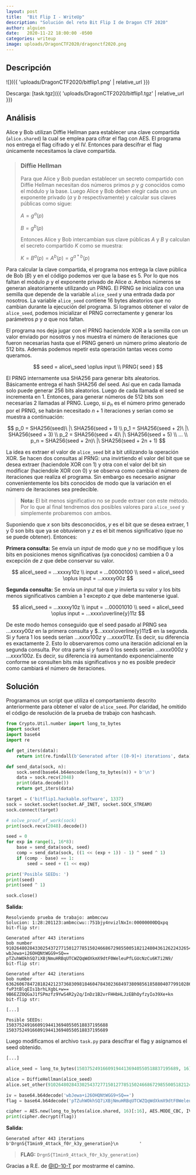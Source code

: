 ```yaml
---
layout: post
title:  "Bit Flip I - WriteUp"
description: "Solución del reto Bit Flip I de Dragon CTF 2020"
author: alguien
date:   2020-11-22 18:00:00 -0500
categories: writeup
image: uploads/DragonCTF2020/dragonctf2020.png
---
```


<!--more-->

## Descripción

![]({{ 'uploads/DragonCTF2020/bitflip1.png' | relative_url }})

Descarga: [task.tgz]({{ 'uploads/DragonCTF2020/bitflip1.tgz' | relative_url }})

## Análisis

Alice y Bob utilizan Diffie Hellman para establecer una clave compartida (`alice.shared`) la
cual se emplea para cifrar el flag con AES. El programa nos entrega el flag cifrado y el IV.
Entonces para descifrar el flag únicamente necesitamos la clave compartida.

> ### Diffie Hellman
> Para que Alice y Bob puedan establecer un secreto compartido con Diffie Hellman necesitan dos
> números primos $p$ y $g$ conocidos como el módulo y la base. Luego Alice y Bob deben elegir
> cada uno un exponente privado ($a$ y $b$ respectivamente) y calcular sus claves públicas como sigue:
>
> $A = g ^ a (p)$
>
> $B = g ^ b (p)$
>
> Entonces Alice y Bob intercambian sus clave públicas $A$ y $B$ y calculan el secreto compartido
> $K$ como se muestra:
>
> $K = B^a (p) = A^b (p) = g^{a*b} (p)$

Para calcular la clave compartida, el programa nos entrega la clave pública de Bob ($B$) y en el
código podemos ver que la base es $5$. Por lo que nos faltan el módulo $p$ y el exponente privado de
Alice $a$. Ambos números se generan aleatoriamente utilizando un PRNG. El PRNG se inicializa con
una semilla que depende de la variable `alice_seed` y una entrada dada por nosotros. La variable
`alice_seed` contiene 16 bytes aleatorios que no cambian durante la ejecución del programa. Si
logramos obtener el valor de `alice_seed`, podemos inicializar el PRNG correctamente y generar los
parámetros $p$ y $a$ que nos faltan.

El programa nos deja jugar con el PRNG haciendole XOR a la semilla con un valor enviado por
nosotros y nos muestra el número de iteraciones que fueron necesarias hasta que el PRNG generó
un número primo aleatorio de 512 bits. Además podemos repetir esta operación tantas veces
como queramos.

$$
seed = alice\_seed \oplus input \\
PRNG( seed )
$$

El PRNG internamente usa SHA256 para generar bits aleatorios. Básicamente entrega el hash SHA256 del
seed. Así que en cada llamada solo puede generar 256 bits aleatorios. Luego de cada llamada el seed
se incrementa en 1. Entonces, para generar números de 512 bits son necesarias 2 llamadas al PRNG.
Luego, si $p_n$ es el número primo generado por el PRNG, se habrán necesitado $n+1$ iteraciones y
serían como se muestra a continuación:

$$
p_0 = SHA256(seed)\ |\ SHA256(seed + 1) \\
p_1 = SHA256(seed + 2)\ |\ SHA256(seed + 3) \\
p_2 = SHA256(seed + 4)\ |\ SHA256(seed + 5) \\
... \\
p_n = SHA256(seed + 2n)\ |\ SHA256(seed + 2n + 1)
$$

La idea es extraer el valor de `alice_seed` bit a bit utilizando la operación XOR. Se hacen dos consultas
al PRNG: una invirtiendo el valor del bit que se desea extraer (haciendole XOR con 1) y otra con el valor
del bit sin modificar (haciendole XOR con 0) y se observa como cambia el número de iteraciones que realiza
el programa. Sin embargo es necesario asignar convenientemente los bits conocidos de modo que la variación
en el número de iteraciones sea predecible.

> **Nota:** El bit menos significativo no se puede extraer con este método. Por lo que al final tendremos
> dos posibles valores para `alice_seed` y simplemente probaremos con ambos.

Suponiendo que $x$ son bits desconocidos, $y$ es el bit que se desea extraer, $1$ y $0$ son bits que ya se
obtuvieron y $z$ es el bit menos significativo (que no se puede obtener). Entonces:

**Primera consulta:** Se envía un $input$ de modo que $y$ no se modifique y los bits en posiciones menos
significativas (ya conocidos) cambien a $0$ a excepción de $z$ que debe conservar su valor.

$$
alice\_seed = ...xxxxy10z \\
input = ...00000100 \\
seed = alice\_seed \oplus input = ...xxxxy00z
$$

**Segunda consulta:** Se envía un $input$ tal que $y$ invierta su valor y los bits menos significativos
cambien a $1$ excepto $z$ que debe mantenerse igual.

$$
alice\_seed = ...xxxxy10z \\
input = ...00001010 \\
seed = alice\_seed \oplus input = ...xxxx\overline{y}11z
$$

De este modo hemos conseguido que el seed pasado al PRNG sea $...xxxxy00z$ en la primera consulta y
$...xxxx\overline{y}11z$ en la segunda. Si $y$ fuera $1$ los seeds serían $...xxxx100z$ y $...xxxx011z$.
Es decir, su diferencia es exactamente 2. Esto lo observaremos como una iteración adicional en la segunda
consulta. Por otra parte si $y$ fuera $0$ los seeds serían $...xxxx000z$ y $...xxxx100z$. Es decir, su
diferencia irá aumentando exponencialmente conforme se consulten bits más significativos y no es posible
predecir como cambiará el número de iteraciones.

## Solución

Programamos un script que utiliza el comportamiento descrito anteriormente para obtener el valor de
`alice_seed`. Por claridad, he omitido el código de resolución de la prueba de trabajo con hashcash.

```python
from Crypto.Util.number import long_to_bytes
import socket
import base64
import re

def get_iters(data):
    return int(re.findall(b'Generated after ([0-9]+) iterations', data)[0])

def send_data(sock, n):
    sock.send(base64.b64encode(long_to_bytes(n)) + b'\n')
    data = sock.recv(2048)
    print(data.decode())
    return get_iters(data)

target = ('bitflip1.hackable.software', 1337)
sock = socket.socket(socket.AF_INET, socket.SOCK_STREAM)
sock.connect(target)

# solve_proof_of_work(sock)
print(sock.recv(2048).decode())

seed = 0
for exp in range(1, 16*8):
    base = send_data(sock, seed)
    comp = send_data(sock, ((1 << (exp + 1)) - 1) ^ seed ^ 1)
    if (comp - base) == 1:
        seed = seed + (1 << exp)

print('Posible SEEDs: ')
print(seed)
print(seed ^ 1)

sock.close()
```

**Salida:**
```text
Resolviendo prueba de trabajo: ambmccwu
Solucion: 1:28:201123:ambmccwu::751bjy4nvizlNxIn:00000000DQxpq
bit-flip str:

Generated after 443 iterations
bob number 910264802843302543727715012778515024668672985500518212480436126224326541525112880873528145314566435381118149458984913711881309782988969961649614081111546
wbJewa+i26OHQNtWGG9+SQ==
pTZuhWOkhSQ7iXBjNmuHRBqUTCWZQqWdXkmX9dtF0WeleuPfLGUcNzCu6KTi2N9/
bit-flip str:

Generated after 442 iterations
bob number 636260678472818242123736830981846047843023684973809856185880407799102862692695801013365011115927995667882107127503776363614358811653031945119466185001697
fvP3tBlqEIs1brhLXgbL+w==
9B6EZZOQGaJ1fSPmzfz9YwS4R2y2q/InDz1B2vrFHHbHLJzEBhOyfzyIo39Xe+kn
bit-flip str:

[...]

Posible SEEDs: 
150375249166091944136940550518837195688
150375249166091944136940550518837195689
```

Luego modificamos el archivo `task.py` para descifrar el flag y asignamos el seed obtenido.

```python
[...]

alice_seed = long_to_bytes(150375249166091944136940550518837195689, 16)

alice = DiffieHellman(alice_seed)
alice.set_other(910264802843302543727715012778515024668672985500518212480436126224326541525112880873528145314566435381118149458984913711881309782988969961649614081111546)

iv = base64.b64decode('wbJewa+i26OHQNtWGG9+SQ==')
flag = base64.b64decode('pTZuhWOkhSQ7iXBjNmuHRBqUTCWZQqWdXkmX9dtF0WeleuPfLGUcNzCu6KTi2N9/')

cipher = AES.new(long_to_bytes(alice.shared, 16)[:16], AES.MODE_CBC, IV=iv)
print(cipher.decrypt(flag))
```

**Salida:**
```text
Generated after 443 iterations
b'DrgnS{T1min9_4ttack_f0r_k3y_generation}\n        '
```

> **FLAG:** `DrgnS{T1min9_4ttack_f0r_k3y_generation}`


Gracias a R.E. de [@ID-10-T](https://twitter.com/id10t_ctf) por mostrarme el camino.
